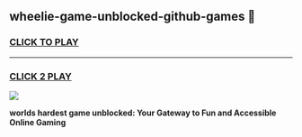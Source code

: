 
## wheelie-game-unblocked-github-games 👋
<h3>
<a href="https://premium.freeplayer.one?title=wheelie-game-unblocked-github-games&ref=14F">CLICK TO PLAY</a></h3>
<hr>

<h3>
<a href="https://premium.freeplayer.one?title=wheelie-game-unblocked-github-games&ref=14F">CLICK 2 PLAY</a>
  
</h3>

<a href="https://premium.freeplayer.one?title=wheelie-game-unblocked-github-games&ref=12F/"><img src="https://clearcache.store/games.png"></a>


**worlds hardest game unblocked: Your Gateway to Fun and Accessible Online Gaming**

